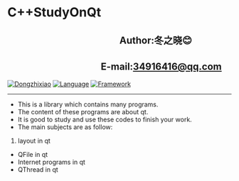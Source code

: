C++StudyOnQt
================
　　　　　　　　　　　　Author:冬之晓:blush:
----------------
  　　　　　　　　　　E-mail:34916416@qq.com
----------------
[![Dongzhixiao](https://img.shields.io/badge/Written%20by-Dongzhixiao-ff69b4.svg)](https://dongzhixiao.github.io/about/)
[![Language](https://img.shields.io/badge/Language-C++-yellow.svg)](http://www.cplusplus.com/)
[![Framework](https://img.shields.io/badge/Framework-Qt-brightgreen.svg)](https://www.qt.io/)
***
- This is a library which contains many programs.  
- The content of these programs are about qt.  
- It is good to study and use these codes to finish your work.  
- The main subjects are as follow: 
 
1. layout in qt
* QFile in qt
* Internet programs in qt
* QThread in qt
